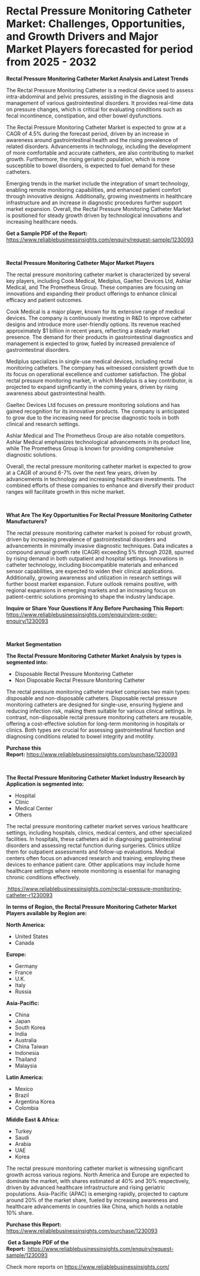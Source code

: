 <p><h1>Rectal Pressure Monitoring Catheter Market: Challenges, Opportunities, and Growth Drivers and Major Market Players forecasted for period from 2025 - 2032</h1></p><p><strong>Rectal Pressure Monitoring Catheter Market Analysis and Latest Trends</strong></p>
<p><p>The Rectal Pressure Monitoring Catheter is a medical device used to assess intra-abdominal and pelvic pressures, assisting in the diagnosis and management of various gastrointestinal disorders. It provides real-time data on pressure changes, which is critical for evaluating conditions such as fecal incontinence, constipation, and other bowel dysfunctions.</p><p>The Rectal Pressure Monitoring Catheter Market is expected to grow at a CAGR of 4.5% during the forecast period, driven by an increase in awareness around gastrointestinal health and the rising prevalence of related disorders. Advancements in technology, including the development of more comfortable and accurate catheters, are also contributing to market growth. Furthermore, the rising geriatric population, which is more susceptible to bowel disorders, is expected to fuel demand for these catheters.</p><p>Emerging trends in the market include the integration of smart technology, enabling remote monitoring capabilities, and enhanced patient comfort through innovative designs. Additionally, growing investments in healthcare infrastructure and an increase in diagnostic procedures further support market expansion. Overall, the Rectal Pressure Monitoring Catheter Market is positioned for steady growth driven by technological innovations and increasing healthcare needs.</p></p>
<p><strong>Get a Sample PDF of the Report:&nbsp;</strong> <a href="https://www.reliablebusinessinsights.com/enquiry/request-sample/1230093?utm_campaign=2186&utm_medium=2&utm_source=Github&utm_content=ia&utm_term=05032025&utm_id=rectal-pressure-monitoring-catheter">https://www.reliablebusinessinsights.com/enquiry/request-sample/1230093</a></p>
<p>&nbsp;</p>
<p><strong>Rectal Pressure Monitoring Catheter Major Market Players</strong></p>
<p><p>The rectal pressure monitoring catheter market is characterized by several key players, including Cook Medical, Mediplus, Gaeltec Devices Ltd, Ashlar Medical, and The Prometheus Group. These companies are focusing on innovations and expanding their product offerings to enhance clinical efficacy and patient outcomes.</p><p>Cook Medical is a major player, known for its extensive range of medical devices. The company is continuously investing in R&D to improve catheter designs and introduce more user-friendly options. Its revenue reached approximately $1 billion in recent years, reflecting a steady market presence. The demand for their products in gastrointestinal diagnostics and management is expected to grow, fueled by increased prevalence of gastrointestinal disorders.</p><p>Mediplus specializes in single-use medical devices, including rectal monitoring catheters. The company has witnessed consistent growth due to its focus on operational excellence and customer satisfaction. The global rectal pressure monitoring market, in which Mediplus is a key contributor, is projected to expand significantly in the coming years, driven by rising awareness about gastrointestinal health.</p><p>Gaeltec Devices Ltd focuses on pressure monitoring solutions and has gained recognition for its innovative products. The company is anticipated to grow due to the increasing need for precise diagnostic tools in both clinical and research settings.</p><p>Ashlar Medical and The Prometheus Group are also notable competitors. Ashlar Medical emphasizes technological advancements in its product line, while The Prometheus Group is known for providing comprehensive diagnostic solutions.</p><p>Overall, the rectal pressure monitoring catheter market is expected to grow at a CAGR of around 6-7% over the next few years, driven by advancements in technology and increasing healthcare investments. The combined efforts of these companies to enhance and diversify their product ranges will facilitate growth in this niche market.</p></p>
<p>&nbsp;</p>
<p><strong>What Are The Key Opportunities For Rectal Pressure Monitoring Catheter Manufacturers?</strong></p>
<p><p>The rectal pressure monitoring catheter market is poised for robust growth, driven by increasing prevalence of gastrointestinal disorders and advancements in minimally invasive diagnostic techniques. Data indicates a compound annual growth rate (CAGR) exceeding 5% through 2028, spurred by rising demand in both outpatient and hospital settings. Innovations in catheter technology, including biocompatible materials and enhanced sensor capabilities, are expected to widen their clinical applications. Additionally, growing awareness and utilization in research settings will further boost market expansion. Future outlook remains positive, with regional expansions in emerging markets and an increasing focus on patient-centric solutions promising to shape the industry landscape.</p></p>
<p><strong>Inquire or Share Your Questions If Any Before Purchasing This Report:</strong> <a href="https://www.reliablebusinessinsights.com/enquiry/pre-order-enquiry/1230093?utm_campaign=2186&utm_medium=2&utm_source=Github&utm_content=ia&utm_term=05032025&utm_id=rectal-pressure-monitoring-catheter">https://www.reliablebusinessinsights.com/enquiry/pre-order-enquiry/1230093</a></p>
<p>&nbsp;</p>
<p><strong>Market Segmentation</strong></p>
<p><strong>The Rectal Pressure Monitoring Catheter Market Analysis by types is segmented into:</strong></p>
<p><ul><li>Disposable Rectal Pressure Monitoring Catheter</li><li>Non Disposable Rectal Pressure Monitoring Catheter</li></ul></p>
<p><p>The rectal pressure monitoring catheter market comprises two main types: disposable and non-disposable catheters. Disposable rectal pressure monitoring catheters are designed for single-use, ensuring hygiene and reducing infection risk, making them suitable for various clinical settings. In contrast, non-disposable rectal pressure monitoring catheters are reusable, offering a cost-effective solution for long-term monitoring in hospitals or clinics. Both types are crucial for assessing gastrointestinal function and diagnosing conditions related to bowel integrity and motility.</p></p>
<p><strong>Purchase this Report:&nbsp;</strong><a href="https://www.reliablebusinessinsights.com/purchase/1230093?utm_campaign=2186&utm_medium=2&utm_source=Github&utm_content=ia&utm_term=05032025&utm_id=rectal-pressure-monitoring-catheter">https://www.reliablebusinessinsights.com/purchase/1230093</a></p>
<p>&nbsp;</p>
<p><strong>The Rectal Pressure Monitoring Catheter Market Industry Research by Application is segmented into:</strong></p>
<p><ul><li>Hospital</li><li>Clinic</li><li>Medical Center</li><li>Others</li></ul></p>
<p><p>The rectal pressure monitoring catheter market serves various healthcare settings, including hospitals, clinics, medical centers, and other specialized facilities. In hospitals, these catheters aid in diagnosing gastrointestinal disorders and assessing rectal function during surgeries. Clinics utilize them for outpatient assessments and follow-up evaluations. Medical centers often focus on advanced research and training, employing these devices to enhance patient care. Other applications may include home healthcare settings where remote monitoring is essential for managing chronic conditions effectively.</p></p>
<p><a href="https://www.reliablebusinessinsights.com/rectal-pressure-monitoring-catheter-r1230093?utm_campaign=2186&utm_medium=2&utm_source=Github&utm_content=ia&utm_term=05032025&utm_id=rectal-pressure-monitoring-catheter">&nbsp;https://www.reliablebusinessinsights.com/rectal-pressure-monitoring-catheter-r1230093</a></p>
<p><strong>In terms of Region, the Rectal Pressure Monitoring Catheter Market Players available by Region are:</strong></p>
<p>
    <p> <strong> North America: </strong>
        <ul>
            <li>United States</li>
            <li>Canada</li>
        </ul>
        </p> 
    <p> <strong> Europe: </strong>
        <ul>
            <li>Germany</li>
            <li>France</li>
            <li>U.K.</li>
            <li>Italy</li>
            <li>Russia</li>
        </ul>
        </p> 
    <p> <strong> Asia-Pacific: </strong>
        <ul>
            <li>China</li>
            <li>Japan</li>
            <li>South Korea</li>
            <li>India</li>
            <li>Australia</li>
            <li>China Taiwan</li>
            <li>Indonesia</li>
            <li>Thailand</li>
            <li>Malaysia</li>
        </ul>
        </p> 
    <p> <strong> Latin America: </strong>
        <ul>
            <li>Mexico</li>
            <li>Brazil</li>
            <li>Argentina Korea</li>
            <li>Colombia</li>
        </ul>
        </p> 
    <p> <strong> Middle East & Africa: </strong>
        <ul>
            <li>Turkey</li>
            <li>Saudi</li>
            <li>Arabia</li>
            <li>UAE</li>
            <li>Korea</li>
        </ul>
    </p>
    </p>
<p><p>The rectal pressure monitoring catheter market is witnessing significant growth across various regions. North America and Europe are expected to dominate the market, with shares estimated at 40% and 30% respectively, driven by advanced healthcare infrastructure and rising geriatric populations. Asia-Pacific (APAC) is emerging rapidly, projected to capture around 20% of the market share, fueled by increasing awareness and healthcare advancements in countries like China, which holds a notable 10% share.</p></p>
<p><strong>Purchase this Report: </strong><a href="https://www.reliablebusinessinsights.com/purchase/1230093?utm_campaign=2186&utm_medium=2&utm_source=Github&utm_content=ia&utm_term=05032025&utm_id=rectal-pressure-monitoring-catheter">https://www.reliablebusinessinsights.com/purchase/1230093</a></p>
<p>&nbsp;<strong>Get a Sample PDF of the Report:&nbsp;&nbsp;</strong><a href="https://www.reliablebusinessinsights.com/enquiry/request-sample/1230093?utm_campaign=2186&utm_medium=2&utm_source=Github&utm_content=ia&utm_term=05032025&utm_id=rectal-pressure-monitoring-catheter">https://www.reliablebusinessinsights.com/enquiry/request-sample/1230093</a></p>
<p><strong></strong></p>
<p>Check more reports on <a href="https://www.reliablebusinessinsights.com/?utm_campaign=2186&utm_medium=2&utm_source=Github&utm_content=ia&utm_term=05032025&utm_id=rectal-pressure-monitoring-catheter">https://www.reliablebusinessinsights.com/</a></p>
